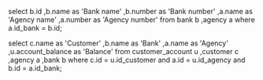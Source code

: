 select  b.id
       ,b.name    as 'Bank name'
       ,b.number  as 'Bank number'
       ,a.name    as 'Agency name'
       ,a.number  as 'Agency number'
from    bank   b
       ,agency a
where   a.id_bank = b.id;

select  c.name             as 'Customer'
       ,b.name             as 'Bank'
       ,a.name             as 'Agency'
       ,u.account_balance  as 'Balance'
from    customer_account u
       ,customer         c
       ,agency           a
       ,bank             b
where   c.id          = u.id_customer
  and   a.id          = u.id_agency
  and   b.id          = a.id_bank;
